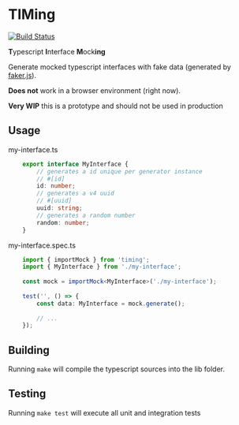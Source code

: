 # TIMing

[![Build Status](https://travis-ci.com/maxjoehnk/timing.svg?branch=master)](https://travis-ci.com/maxjoehnk/timing)

**T**ypescript **I**nterface **M**ock**ing**

Generate mocked typescript interfaces with fake data (generated by [faker.js](https://github.com/Marak/faker.js)).


**Does not** work in a browser environment (right now).

**Very WIP** this is a prototype and should not be used in production

## Usage

my-interface.ts
```typescript
	export interface MyInterface {
		// generates a id unique per generator instance
		// #[id]
		id: number;
		// generates a v4 uuid
		// #[uuid]
		uuid: string;
		// generates a random number
		random: number;
	}
```

my-interface.spec.ts
```typescript
	import { importMock } from 'timing';
	import { MyInterface } from './my-interface';
	
	const mock = importMock<MyInterface>('./my-interface');
	
	test('', () => {
		const data: MyInterface = mock.generate();
		
		// ...
	});
```

## Building
Running `make` will compile the typescript sources into the lib folder.

## Testing
Running `make test` will execute all unit and integration tests

